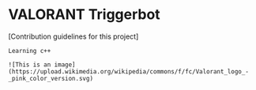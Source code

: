 # VALORANT Triggerbot 
[Contribution guidelines for this project]
``` WORK IN PROGRESS PROJECT(0/100) '''
Learning c++

![This is an image](https://upload.wikimedia.org/wikipedia/commons/f/fc/Valorant_logo_-_pink_color_version.svg)
